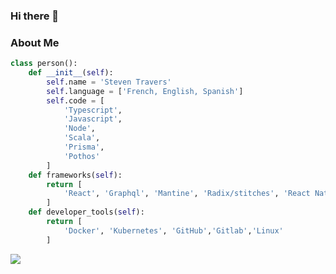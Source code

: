 ### Hi there 👋

### About Me

```python
class person():
    def __init__(self):
        self.name = 'Steven Travers'
        self.language = ['French, English, Spanish']
        self.code = [
            'Typescript',
            'Javascript',
            'Node',
            'Scala',
            'Prisma',
            'Pothos'
        ]
    def frameworks(self):
        return [
            'React', 'Graphql', 'Mantine', 'Radix/stitches', 'React Native' ...
        ]
    def developer_tools(self):
        return [
            'Docker', 'Kubernetes', 'GitHub','Gitlab','Linux'
        ]
```

<div>
<a href="https://github-readme-stats.vercel.app/api/top-langs/?username=YukioSenpai&theme=tokyonight">
  <img align="left" src="https://github-readme-stats.vercel.app/api/top-langs/?username=YukioSenpai&theme=tokyonight" />
</a>
</div>

<!--
**YukioSenpai/YukioSenpai** is a ✨ _special_ ✨ repository because its `README.md` (this file)  appears on your GitHub profile.

Here are some ideas to get you started:

- 🔭 I’m currently working on ...
- 🌱 I’m currently learning ...
- 👯 I’m looking to collaborate on ...
- 🤔 I’m looking for help with ...
- 💬 Ask me about ...
- 📫 How to reach me: ...
- 😄 Pronouns: ...
- ⚡ Fun fact: ...
-->
